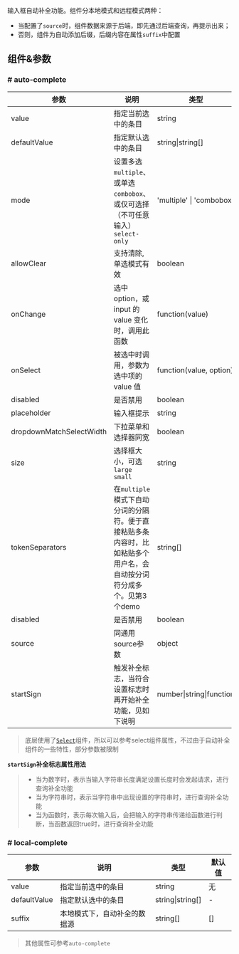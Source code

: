 输入框自动补全功能。组件分本地模式和远程模式两种：
* 当配置了`source`时，组件数据来源于后端，即先通过后端查询，再提示出来；
* 否则，组件为自动添加后缀，后缀内容在属性`suffix`中配置

## 组件&参数

### # auto-complete

| 参数           | 说明                             | 类型        | 默认值 |
|---------------|----------------------------------|------------|---------|
| value    | 指定当前选中的条目 | string  |  无  |
| defaultValue | 指定默认选中的条目 | string&#124;string[] |  -  |
| mode | 设置多选`multiple`、或单选`combobox`、或仅可选择（不可任意输入）`select-only` | 'multiple' &#124; 'combobox' | 'combobox' |
| allowClear   | 支持清除, 单选模式有效 | boolean | false |
| onChange | 选中 option，或 input 的 value 变化时，调用此函数 | function(value) | 无 |
| onSelect | 被选中时调用，参数为选中项的 value 值	| function(value, option)	| 无 |
| disabled | 是否禁用 | boolean | false |
| placeholder | 输入框提示 | string | - |
| dropdownMatchSelectWidth | 下拉菜单和选择器同宽 | boolean | true |
| size    | 选择框大小，可选 `large` `small`  | string      |      default      |
| tokenSeparators | 在`multiple`模式下自动分词的分隔符。便于直接粘贴多条内容时，比如粘贴多个用户名，会自动按分词符分成多个。见第3个demo | string[] |  |
| disabled | 是否禁用 | boolean | false |
| source | 同通用source参数 | object |  |
| startSign | 触发补全标志，当符合设置标志时再开始补全功能，见如下说明 | number&#124;string&#124;function | 1 |

> 底层使用了[`Select`](#/DataEntry/Select)组件，所以可以参考select组件属性，不过由于自动补全组件的一些特性，部分参数被限制

**`startSign`补全标志属性用法**

> * 当为数字时，表示当输入字符串长度满足设置长度时会发起请求，进行查询补全功能
> * 当为字符串时，表示当字符串中出现设置的字符串时，进行查询补全功能
> * 当为函数时，表示每次输入后，会把输入的字符串传递给函数进行判断，当函数返回true时，进行查询补全功能


### # local-complete
| 参数           | 说明                             | 类型        | 默认值 |
|---------------|----------------------------------|------------|---------|
| value    | 指定当前选中的条目 | string  |  无  |
| defaultValue | 指定默认选中的条目 | string&#124;string[] |  -  |
| suffix | 本地模式下，自动补全的数据源	 | string[] | [] |

> 其他属性可参考`auto-complete`
